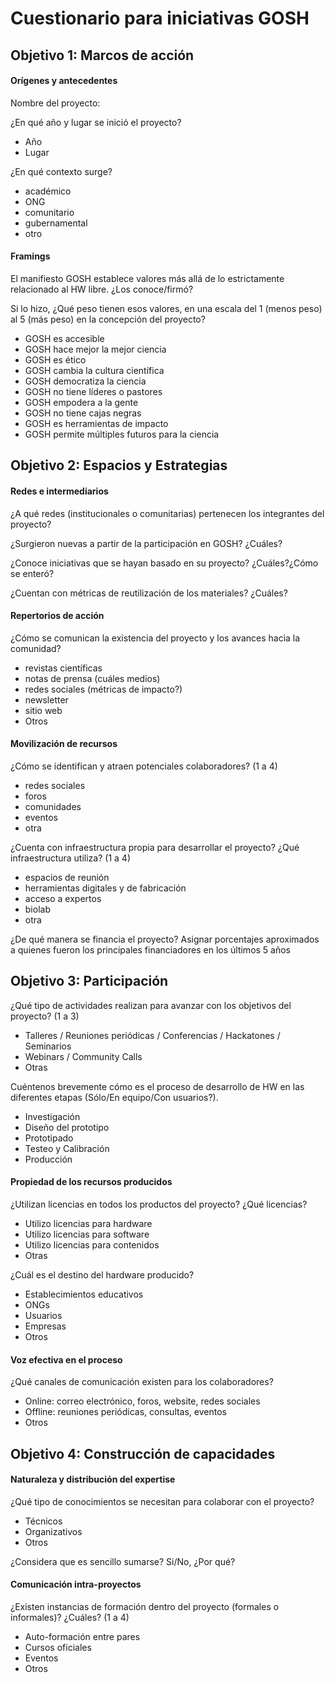 # Cuestionario para iniciativas GOSH

## Objetivo 1: Marcos de acción

#### Orígenes y antecedentes

Nombre del proyecto: 

¿En qué año y lugar se inició el proyecto?
- Año
- Lugar

¿En qué contexto surge?
- académico
- ONG
- comunitario
- gubernamental
- otro

#### Framings

El manifiesto GOSH establece valores más allá de lo estrictamente relacionado al HW libre. ¿Los conoce/firmó? 

Si lo hizo, ¿Qué peso tienen esos valores, en una escala del 1 (menos peso) al 5 (más peso) en la concepción del proyecto?

- GOSH     es accesible
- GOSH     hace mejor la mejor ciencia
- GOSH     es ético
- GOSH     cambia la cultura científica
- GOSH     democratiza la ciencia
- GOSH     no tiene líderes o pastores
- GOSH     empodera a la gente
- GOSH     no tiene cajas negras
- GOSH     es herramientas de impacto
- GOSH     permite múltiples futuros para la ciencia


## Objetivo 2: Espacios y Estrategias

#### Redes e intermediarios

¿A qué redes (institucionales o comunitarias)  pertenecen los integrantes del proyecto? 

¿Surgieron nuevas a partir de la participación en GOSH? ¿Cuáles?

¿Conoce iniciativas que se hayan basado en su proyecto? ¿Cuáles?¿Cómo se enteró?

¿Cuentan con métricas de reutilización de los materiales? ¿Cuáles?

#### Repertorios de acción

¿Cómo se comunican la existencia del proyecto y los avances hacia la comunidad?

- revistas científicas
- notas de prensa (cuáles medios)
- redes sociales (métricas de impacto?)
- newsletter
- sitio web
- Otros

#### Movilización de recursos

¿Cómo se identifican y atraen potenciales colaboradores? (1 a 4)
- redes sociales
- foros
- comunidades
- eventos
- otra

¿Cuenta con infraestructura propia para desarrollar el proyecto? ¿Qué infraestructura utiliza? (1 a 4)
- espacios de reunión
- herramientas digitales y de fabricación
- acceso a expertos
- biolab
- otra

¿De qué manera se financia el proyecto? Asignar porcentajes aproximados a quienes fueron los principales financiadores en los últimos 5 años


## Objetivo 3: Participación

¿Qué tipo de actividades realizan para avanzar con los objetivos del proyecto? (1 a 3)

- Talleres / Reuniones periódicas / Conferencias / Hackatones / Seminarios
- Webinars / Community Calls
- Otras
  
Cuéntenos brevemente cómo es el proceso de desarrollo de HW en las diferentes etapas (Sólo/En equipo/Con usuarios?).
- Investigación
- Diseño del prototipo
- Prototipado
- Testeo y Calibración
- Producción

#### Propiedad de los recursos producidos

¿Utilizan licencias en todos los productos del proyecto? ¿Qué licencias?
- Utilizo licencias para hardware
- Utilizo licencias para software
- Utilizo licencias para contenidos
- Otras

¿Cuál es el destino del hardware producido?
- Establecimientos educativos
- ONGs
- Usuarios
- Empresas
- Otros

#### Voz efectiva en el proceso

¿Qué canales de comunicación existen para los colaboradores?
- Online: correo electrónico, foros, website, redes sociales
- Offline: reuniones periódicas, consultas, eventos
- Otros


## Objetivo 4: Construcción de capacidades

#### Naturaleza y distribución del expertise

¿Qué tipo de conocimientos se necesitan para colaborar con el proyecto? 
- Técnicos
- Organizativos
- Otros

¿Considera que es sencillo sumarse? Si/No, ¿Por qué?

#### Comunicación intra-proyectos

¿Existen instancias de formación dentro del proyecto (formales o informales)? ¿Cuáles? (1 a 4)
- Auto-formación entre pares
- Cursos oficiales
- Eventos
- Otros

